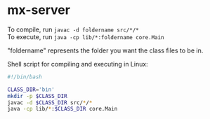 mx-server
=========

To compile, run `javac -d foldername src/*/*`  
To execute, run `java -cp lib/*:foldername core.Main`

"foldername" represents the folder you want the class files to be in.

Shell script for compiling and executing in Linux:

```bash
#!/bin/bash

CLASS_DIR='bin'
mkdir -p $CLASS_DIR
javac -d $CLASS_DIR src/*/*
java -cp lib/*:$CLASS_DIR core.Main
```
